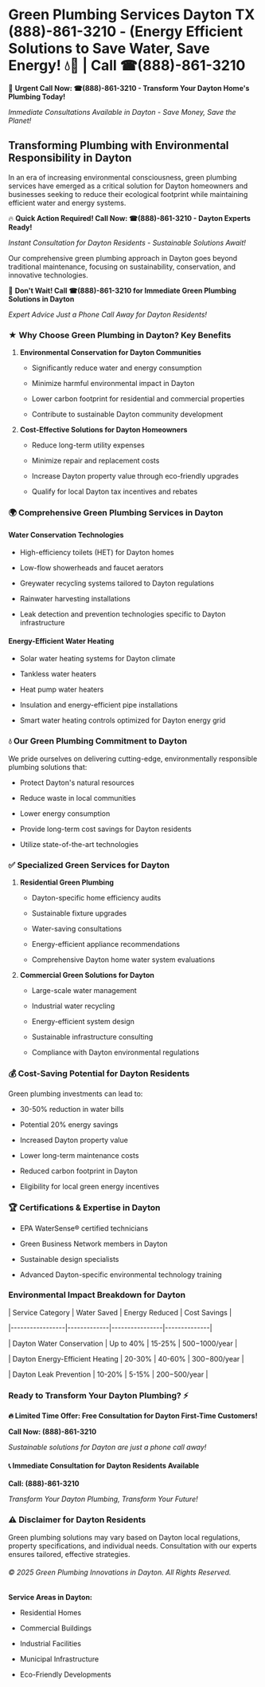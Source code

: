 # Green Plumbing Services Dayton TX (888)-861-3210 - (Energy Efficient Solutions to Save Water, Save Energy! 💧🌿 | Call ☎(888)-861-3210

🚨 **Urgent Call Now: ☎(888)-861-3210 - Transform Your Dayton Home's Plumbing Today!**
*Immediate Consultations Available in Dayton - Save Money, Save the Planet!*

## Transforming Plumbing with Environmental Responsibility in Dayton

In an era of increasing environmental consciousness, green plumbing services have emerged as a critical solution for Dayton homeowners and businesses seeking to reduce their ecological footprint while maintaining efficient water and energy systems. 

🔥 **Quick Action Required! Call Now: ☎(888)-861-3210 - Dayton Experts Ready!**
*Instant Consultation for Dayton Residents - Sustainable Solutions Await!*

Our comprehensive green plumbing approach in Dayton goes beyond traditional maintenance, focusing on sustainability, conservation, and innovative technologies.

🚨 **Don't Wait! Call ☎(888)-861-3210 for Immediate Green Plumbing Solutions in Dayton**
*Expert Advice Just a Phone Call Away for Dayton Residents!*

### ★ Why Choose Green Plumbing in Dayton? Key Benefits

1. **Environmental Conservation for Dayton Communities** 
   - Significantly reduce water and energy consumption
   - Minimize harmful environmental impact in Dayton
   - Lower carbon footprint for residential and commercial properties
   - Contribute to sustainable Dayton community development

2. **Cost-Effective Solutions for Dayton Homeowners** 
   - Reduce long-term utility expenses
   - Minimize repair and replacement costs
   - Increase Dayton property value through eco-friendly upgrades
   - Qualify for local Dayton tax incentives and rebates

### 🌍 Comprehensive Green Plumbing Services in Dayton

#### Water Conservation Technologies
- High-efficiency toilets (HET) for Dayton homes
- Low-flow showerheads and faucet aerators
- Greywater recycling systems tailored to Dayton regulations
- Rainwater harvesting installations
- Leak detection and prevention technologies specific to Dayton infrastructure

#### Energy-Efficient Water Heating
- Solar water heating systems for Dayton climate
- Tankless water heaters
- Heat pump water heaters
- Insulation and energy-efficient pipe installations
- Smart water heating controls optimized for Dayton energy grid

### 💧 Our Green Plumbing Commitment to Dayton

We pride ourselves on delivering cutting-edge, environmentally responsible plumbing solutions that:
- Protect Dayton's natural resources
- Reduce waste in local communities
- Lower energy consumption
- Provide long-term cost savings for Dayton residents
- Utilize state-of-the-art technologies

### ✅ Specialized Green Services for Dayton

1. **Residential Green Plumbing**
   - Dayton-specific home efficiency audits
   - Sustainable fixture upgrades
   - Water-saving consultations
   - Energy-efficient appliance recommendations
   - Comprehensive Dayton home water system evaluations

2. **Commercial Green Solutions for Dayton**
   - Large-scale water management
   - Industrial water recycling
   - Energy-efficient system design
   - Sustainable infrastructure consulting
   - Compliance with Dayton environmental regulations

### 💰 Cost-Saving Potential for Dayton Residents

Green plumbing investments can lead to:
- 30-50% reduction in water bills
- Potential 20% energy savings
- Increased Dayton property value
- Lower long-term maintenance costs
- Reduced carbon footprint in Dayton
- Eligibility for local green energy incentives

### 🏆 Certifications & Expertise in Dayton

- EPA WaterSense® certified technicians
- Green Business Network members in Dayton
- Sustainable design specialists
- Advanced Dayton-specific environmental technology training

### Environmental Impact Breakdown for Dayton

| Service Category | Water Saved | Energy Reduced | Cost Savings |
|-----------------|-------------|----------------|--------------|
| Dayton Water Conservation | Up to 40% | 15-25% | $500-$1000/year |
| Dayton Energy-Efficient Heating | 20-30% | 40-60% | $300-$800/year |
| Dayton Leak Prevention | 10-20% | 5-15% | $200-$500/year |

### Ready to Transform Your Dayton Plumbing? ⚡

**🔥 Limited Time Offer: Free Consultation for Dayton First-Time Customers!**

**Call Now: (888)-861-3210**
*Sustainable solutions for Dayton are just a phone call away!*

#### 📞 Immediate Consultation for Dayton Residents Available

**Call: (888)-861-3210**
*Transform Your Dayton Plumbing, Transform Your Future!*

### ⚠️ Disclaimer for Dayton Residents

Green plumbing solutions may vary based on Dayton local regulations, property specifications, and individual needs. Consultation with our experts ensures tailored, effective strategies.

###### © 2025 Green Plumbing Innovations in Dayton. All Rights Reserved.

**Service Areas in Dayton:** 
- Residential Homes
- Commercial Buildings
- Industrial Facilities
- Municipal Infrastructure
- Eco-Friendly Developments